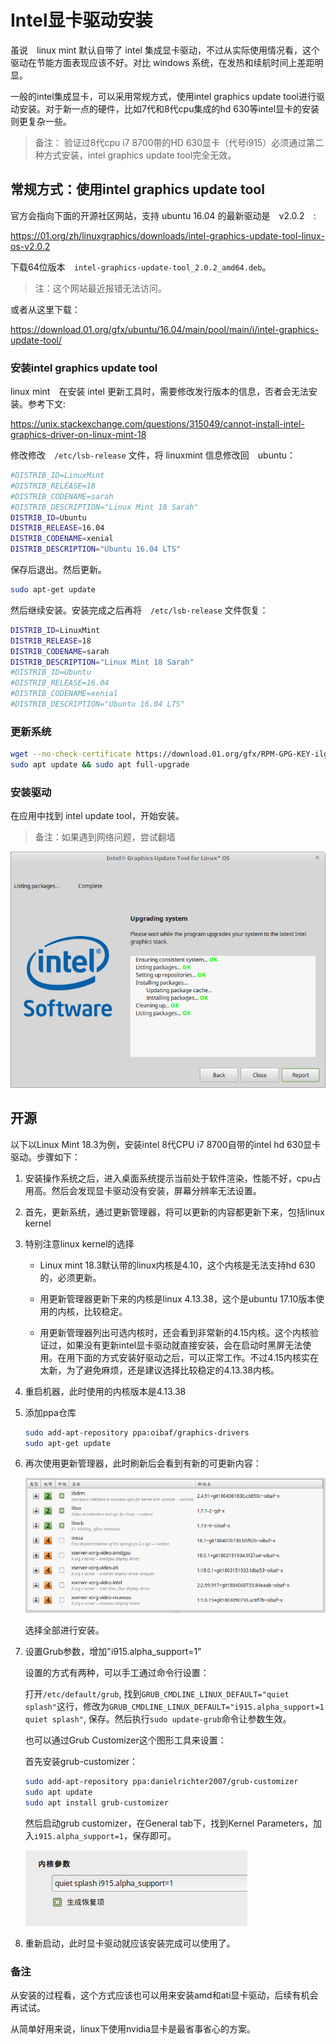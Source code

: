 # Intel显卡驱动安装

虽说　linux mint 默认自带了 intel 集成显卡驱动，不过从实际使用情况看，这个驱动在节能方面表现应该不好。对比 windows 系统，在发热和续航时间上差距明显。

一般的intel集成显卡，可以采用常规方式，使用intel graphics update tool进行驱动安装。对于新一点的硬件，比如7代和8代cpu集成的hd 630等intel显卡的安装则更复杂一些。

> 备注： 验证过8代cpu i7 8700带的HD 630显卡（代号i915）必须通过第二种方式安装，intel graphics update tool完全无效。

## 常规方式：使用intel graphics update tool

官方会指向下面的开源社区网站，支持 ubuntu 16.04 的最新驱动是　v2.0.2　:

https://01.org/zh/linuxgraphics/downloads/intel-graphics-update-tool-linux-os-v2.0.2

下载64位版本　`intel-graphics-update-tool_2.0.2_amd64.deb`。

> 注：这个网站最近报错无法访问。

或者从这里下载：

https://download.01.org/gfx/ubuntu/16.04/main/pool/main/i/intel-graphics-update-tool/

### 安装intel graphics update tool

linux mint　在安装 intel 更新工具时，需要修改发行版本的信息，否者会无法安装。参考下文:

https://unix.stackexchange.com/questions/315049/cannot-install-intel-graphics-driver-on-linux-mint-18

修改修改　`/etc/lsb-release` 文件，将 linuxmint 信息修改回　ubuntu：

```bash
#DISTRIB_ID=LinuxMint
#DISTRIB_RELEASE=18
#DISTRIB_CODENAME=sarah
#DISTRIB_DESCRIPTION="Linux Mint 18 Sarah"
DISTRIB_ID=Ubuntu
DISTRIB_RELEASE=16.04
DISTRIB_CODENAME=xenial
DISTRIB_DESCRIPTION="Ubuntu 16.04 LTS"
```

保存后退出。然后更新。

```bash
sudo apt-get update
```

然后继续安装。安装完成之后再将　`/etc/lsb-release` 文件恢复：

```bash
DISTRIB_ID=LinuxMint
DISTRIB_RELEASE=18
DISTRIB_CODENAME=sarah
DISTRIB_DESCRIPTION="Linux Mint 18 Sarah"
#DISTRIB_ID=Ubuntu
#DISTRIB_RELEASE=16.04
#DISTRIB_CODENAME=xenial
#DISTRIB_DESCRIPTION="Ubuntu 16.04 LTS"
```

### 更新系统

```bash
wget --no-check-certificate https://download.01.org/gfx/RPM-GPG-KEY-ilg-4 -O - | sudo apt-key add -
sudo apt update && sudo apt full-upgrade
```

### 安装驱动

在应用中找到 intel update tool，开始安装。

> 备注：如果遇到网络问题，尝试翻墙

![](images/Intel-Graphics-Update-Tool.png)

## 开源

以下以Linux Mint 18.3为例，安装intel 8代CPU i7 8700自带的intel hd 630显卡驱动。步骤如下：

1. 安装操作系统之后，进入桌面系统提示当前处于软件渲染，性能不好，cpu占用高。然后会发现显卡驱动没有安装，屏幕分辨率无法设置。
2. 首先，更新系统，通过更新管理器，将可以更新的内容都更新下来，包括linux kernel
3. 特别注意linux kernel的选择

	* Linux mint 18.3默认带的linux内核是4.10，这个内核是无法支持hd 630的，必须更新。
	* 用更新管理器更新下来的内核是linux 4.13.38，这个是ubuntu 17.10版本使用的内核，比较稳定。

	* 用更新管理器列出可选内核时，还会看到非常新的4.15内核。这个内核验证过，如果没有更新intel显卡驱动就直接安装，会在启动时黑屏无法使用。在用下面的方式安装好驱动之后，可以正常工作。不过4.15内核实在太新，为了避免麻烦，还是建议选择比较稳定的4.13.38内核。

4. 重启机器，此时使用的内核版本是4.13.38
5. 添加ppa仓库

	```bash
	sudo add-apt-repository ppa:oibaf/graphics-drivers
	sudo apt-get update
	```

6. 再次使用更新管理器，此时刷新后会看到有新的可更新内容：

	![](images/refresh.png)

	选择全部进行安装。

7. 设置Grub参数，增加"i915.alpha_support=1"

	设置的方式有两种，可以手工通过命令行设置：

	打开`/etc/default/grub`, 找到`GRUB_CMDLINE_LINUX_DEFAULT="quiet splash"`这行，修改为`GRUB_CMDLINE_LINUX_DEFAULT="i915.alpha_support=1 quiet splash"`, 保存。然后执行`sudo update-grub`命令让参数生效。

	也可以通过Grub Customizer这个图形工具来设置：

	首先安装grub-customizer：

    ```bash
    sudo add-apt-repository ppa:danielrichter2007/grub-customizer
    sudo apt update
    sudo apt install grub-customizer
    ```

	然后启动grub customizer，在General tab下，找到Kernel Parameters，加入`i915.alpha_support=1`，保存即可。

	![](images/kernel-parameters.png)

8. 重新启动，此时显卡驱动就应该安装完成可以使用了。

### 备注

从安装的过程看，这个方式应该也可以用来安装amd和ati显卡驱动，后续有机会再试试。

从简单好用来说，linux下使用nvidia显卡是最省事省心的方案。
